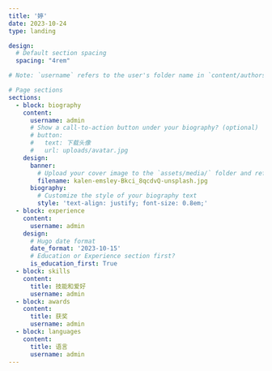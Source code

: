 ```yaml
---
title: '婷'
date: 2023-10-24
type: landing

design:
  # Default section spacing
  spacing: "4rem"

# Note: `username` refers to the user's folder name in `content/authors/`

# Page sections
sections:
  - block: biography
    content:
      username: admin
      # Show a call-to-action button under your biography? (optional)
      # button:
      #   text: 下载头像
      #   url: uploads/avatar.jpg
    design:
      banner:
        # Upload your cover image to the `assets/media/` folder and reference it here
        filename: kalen-emsley-Bkci_8qcdvQ-unsplash.jpg
      biography:
        # Customize the style of your biography text
        style: 'text-align: justify; font-size: 0.8em;'
  - block: experience
    content:
      username: admin
    design:
      # Hugo date format
      date_format: '2023-10-15'
      # Education or Experience section first?
      is_education_first: True
  - block: skills
    content:
      title: 技能和爱好
      username: admin
  - block: awards
    content:
      title: 获奖
      username: admin
  - block: languages
    content:
      title: 语言
      username: admin
---
```

